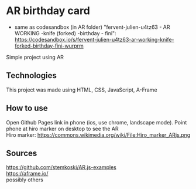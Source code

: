# AR birthday card

* same as codesandbox (in AR folder) "fervent-julien-u4tz63 - AR WORKING -knife (forked) -birthday - fini": https://codesandbox.io/s/fervent-julien-u4tz63-ar-working-knife-forked-birthday-fini-wurprm 

Simple project using AR 

## Technologies
This project was made using HTML, CSS, JavaScript, A-Frame

## How to use
Open Github Pages link in phone (ios, use chrome, landscape mode). Point phone at hiro marker on desktop to see the AR <br/>
Hiro marker: https://commons.wikimedia.org/wiki/File:Hiro_marker_ARjs.png

## Sources
https://github.com/stemkoski/AR.js-examples <br/>
https://aframe.io/ <br/>
possibly others
